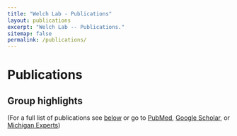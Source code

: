 ```yaml
---
title: "Welch Lab - Publications"
layout: publications
excerpt: "Welch Lab -- Publications."
sitemap: false
permalink: /publications/
---
```



# Publications

## Group highlights

(For a full list of publications see [below](#full-list-of-publications) or go to [PubMed](https://pubmed.ncbi.nlm.nih.gov/?term=welch%2C+joshua+D&sort=pubdate), [Google Scholar](https://scholar.google.com/citations?user=T0lZoYgAAAAJ&hl=en), or [Michigan Experts](https://experts.umich.edu/discover/experts_publication?and_facet_profiles_author=5597))
